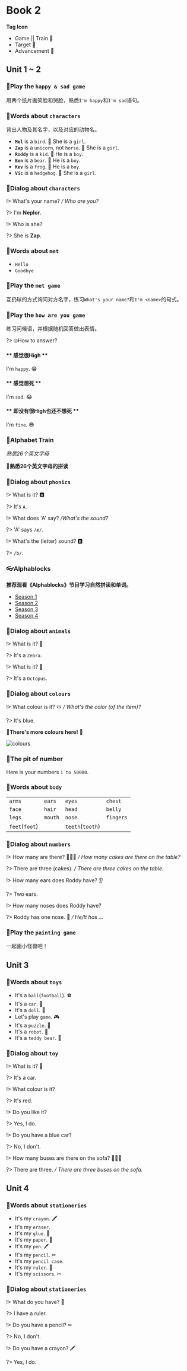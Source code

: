 Book 2
===

**Tag Icon**

- Game || Train 🧶
- Target 🚩
- Advancement 🚀

## Unit 1 ~ 2

### 🧶Play the `happy & sad game`

用两个纸片画笑脸和哭脸，熟悉`I'm happy`和`I'm sad`语句。

### 🧶Words about `characters`

背出人物及其名字，以及对应的动物名。

- **`Mel`** is a `bird`. 🦉 She is a `girl`.
- **`Zap`** is a `unicorn`, not `horse`. 🦄 She is a `girl`.
- **`Roddy`** is a `kid`. 👦 He is a `boy`.
- **`Ben`** is a `bear`. 🐻 He is a `boy`.
- **`Kev`** is a `frog`. 🐸 He is a `boy`.
- **`Vic`** is a `hedgehog`. 🦔 She is a `girl`.

### 🧶Dialog about `characters`

!> What's your name? _/ Who are you?_

?> I'm **Neplor**.

!> Who is she?

?> She is **Zap**.

### 🧶Words about `met`

- `Hello`
- `Goodbye`

### 🧶Play the `met game`

互扔球的方式询问对方名字，练习`What's your name?`和`I'm <name>`的句式。

### 🧶Play the `how are you game`

练习问候语，并根据随机回答做出表情。

?> 🙄How to answer?

<!-- tabs:start -->

#### ** 感觉很High **

I'm `happy`. 😁

#### ** 感觉想死 **

I'm `sad`. 😂

#### ** 即没有很High也还不想死 **

I'm `fine`. 😎

<!-- tabs:end -->

### 🧶Alphabet Train

_熟悉26个英文字母_

🚩**熟悉26个英文字母的拼读**

### 🧶Dialog about `phonics`

!> What is it? 🅰

?> It's `A`.

!> What does 'A' say? _/What's the sound?_

?> 'A' says `/æ/`.

!> What's the (letter) sound? 🅱

?> `/b/`.

### 👓Alphablocks

**推荐观看《Alphablocks》节目学习自然拼读和单词。**

- [Season 1](https://www.bilibili.com/video/av21345291)
- [Season 2](https://www.bilibili.com/video/av21799282)
- [Season 3](https://www.bilibili.com/video/av27920570)
- [Season 4](https://www.bilibili.com/video/av27921037)

### 🧶Dialog about `animals`

!> What is it? 🦓

?> It's a `Zebra`.

!> What is it? 🐙

?> It's a `Octopus`.

### 🧶Dialog about `colours`

!> What colour is it? 🩲 _/ What's the color (of the item)?_

?> It's blue.

🧶**There's more colours here!** 🌈

![colours](colours.png)

### 🚀The pit of number

Here is your numbers `1 to 50000`.

### 🧶Words about `body`

|||||
|---|---|---|---|
|`arms`|`ears`|`eyes`|`chest`|
|`face`|`hair`|`head`|`belly`|
|`legs`|`mouth`|`nose`|`fingers`|
|`feet`(`foot`)||`teeth`(`tooth`)||

### 🧶Dialog about `numbers`

!> How many are there? 🧁🧁🧁 _/ How many cakes are there on the table?_

?> There are three (cakes). _/ There are three cakes on the table._

!> How many ears does Roddy have? 👂

?> Two ears.

!> How many noses does Roddy have?

?> Roddy has one nose. 👃 _/ He/It has ..._

### 🧶Play the `painting game`

一起画小怪兽吧！

## Unit 3

### 🧶Words about `toys`

- It's a `ball`(`football`). ⚽
- It's a `car`. 🚗
- It's a `doll`. 🎎
- Let's play `game`. 🎮
- It's a `puzzle`. 🧩
- It's a `robot`. 🤖
- It's a `teddy bear`. 🧸

### 🧶Dialog about `toy`

!> What is it? 🚗

?> It's a car.

!> What colour is it?

?> It's red.

!> Do you like it?

?> Yes, I do.

!> Do you have a blue car?

?> No, I don't.

!> How many buses are there on the sofa?  🏐🏐🏐

?> There are three. _/ There are three buses on the sofa._

## Unit 4

### 🧶Words about `stationeries`

- It's my `crayon`. 🖍
- It's my `eraser`.
- It's my `glue`. 🧴
- It's my `paper`. 📃
- It's my `pen`. 🖊
- It's my `pencil`. ✏
- It's my `pencil case`.
- It's my `ruler`. 📏
- It's my `scissors`. ✂

### 🧶Dialog about `stationeries`

!> What do you have? 📏

?> I have a ruler.

!> Do you have a pencil? ✏

?> No, I don't.

!> Do you have a crayon? 🖍

?> Yes, I do.
